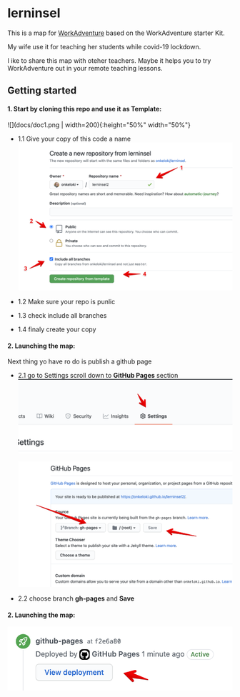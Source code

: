 # lerninsel 

This is a map for [WorkAdventure](https://workadventu.re/) based on the WorkAdventure starter Kit.

My wife use it for teaching her students while covid-19 lockdown.

I ike to share this map with oteher teachers.
Maybe it helps you to try WorkAdventure out in your remote teaching lessons.

## Getting started

#### 1. Start by cloning this repo and use it as Template:
  ![](docs/doc1.png | width=200){:height="50%" width="50%"}
- 1.1 Give your copy of this code a name
  ![](docs/doc2.png)

- 1.2 Make sure your repo is punlic
- 1.3 check include all branches
- 1.4 finaly create your copy

#### 2. Launching the map:
Next thing yo have ro do is publish a github page
- 2.1 go to Settings 
scroll down to **GitHub Pages** section
  ![](docs/doc3.png)
  
  ![](docs/doc4.png)
- 2.2 choose branch **gh-pages** and **Save**

#### 2. Launching the map:
  ![](docs/doc5.png)
